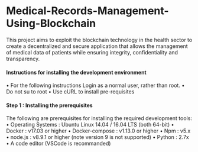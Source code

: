 # Medical-Records-Management-Using-Blockchain
 This project aims to exploit the blockchain technology in the health sector to create a decentralized and secure application that allows the management of medical data of patients while ensuring integrity, confidentiality and transparency.


#### Instructions for installing the development environment 


•	For the following instructions Login as a normal user, rather than root.
•	Do not su to root
•	Use cURL to install pre-requisites

#### Step 1 : Installing the prerequisites

The following are prerequisites for installing the required development tools:
•	Operating Systems : Ubuntu Linux 14.04 / 16.04 LTS (both 64-bit)
•	Docker : v17.03 or higher
•	Docker-compose : v1.13.0 or higher
•	Npm : v5.x
•	node.js : v8.9.1 or higher (note version 9 is not supported)
•	Python : 2.7x
•	A code editor (VSCode is recommanded)

